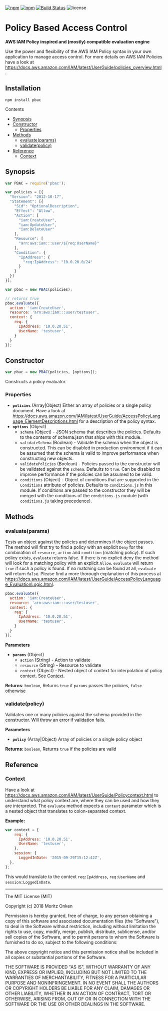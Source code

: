 [![npm](http://img.shields.io/npm/v/pbac.svg?style=flat-square)](https://npmjs.org/package/pbac) [![npm](http://img.shields.io/npm/dm/pbac.svg?style=flat-square)](https://npmjs.org/package/pbac) [![Build Status](https://img.shields.io/travis/monken/node-pbac/master.svg?style=flat-square)](https://travis-ci.org/monken/node-pbac) ![license](https://img.shields.io/badge/license-mit-blue.svg?style=flat-square)

# Policy Based Access Control

**AWS IAM Policy inspired and (mostly) compatible evaluation engine**

Use the power and flexibility of the AWS IAM Policy syntax in your own application to manage access control. For more details on AWS IAM Policies have a look at https://docs.aws.amazon.com/IAM/latest/UserGuide/policies_overview.html.

## Installation

```
npm install pbac
```

<!-- START doctoc generated TOC please keep comment here to allow auto update -->
<!-- DON'T EDIT THIS SECTION, INSTEAD RE-RUN doctoc TO UPDATE -->
Contents

- [Synopsis](#synopsis)
- [Constructor](#constructor)
  - [Properties](#properties)
- [Methods](#methods)
  - [evaluate(params)](#evaluateparams)
  - [validate(policy)](#validatepolicy)
- [Reference](#reference)
  - [Context](#context)

<!-- END doctoc generated TOC please keep comment here to allow auto update -->

## Synopsis

```javascript
var PBAC = require('pbac');

var policies = [{
  "Version": "2012-10-17",
  "Statement": [{
    "Sid": "OptionalDescription",
    "Effect": "Allow",
    "Action": [
      "iam:CreateUser",
      "iam:UpdateUser",
      "iam:DeleteUser"
    ],
    "Resource": [
      "arn:aws:iam:::user/${req:UserName}"
    ],
    "Condition": {
      "IpAddress": {
        "req:IpAddress": "10.0.20.0/24"
      }
    }
  }]
}];

var pbac = new PBAC(policies);

// returns true
pbac.evaluate({
  action: 'iam:CreateUser',
  resource: 'arn:aws:iam:::user/testuser',
  context: {
    req: {
      IpAddress: '10.0.20.51',
      UserName: 'testuser',
    }
  }
});
```

## Constructor

```javascript
var pbac = new PBAC(policies, [options]);
```

Constructs a policy evaluator.

### Properties


* **`policies`** (Array|Object)
  Either an array of policies or a single policy document. Have a look at https://docs.aws.amazon.com/IAM/latest/UserGuide/AccessPolicyLanguage_ElementDescriptions.html for a description of the policy syntax.
* **`options`** (Object)
    * `schema` (Object) - JSON schema that describes the policies. Defaults to the contents of schema.json that ships with this module.
    * `validateSchema` (Boolean) - Validate the schema when the object is constructed. This can be disabled in production environment if it can be assumed that the schema is valid to improve performance when constructing new objects.
    * `validatePolicies` (Boolean) - Policies passed to the constructor will be validated against the `schema`. Defaults to `true`. Can be disabled to improve performance if the policies can be assumed to be valid.
    * `conditions` (Object) - Object of conditions that are supported in the `Conditions` attribute of policies. Defaults to `conditions.js` in this module. If conditions are passed to the constructor they will be merged with the conditions of the `conditions.js` module (with `conditions.js` taking precedence).


## Methods


### evaluate(params)

Tests an object against the policies and determines if the object passes.
The method will first try to find a policy with an explicit `Deny` for the combination of
`resource`, `action` and `condition` (matching policy). If such policy exists, `evaluate` returns false.
If there is no explicit deny the method will look for a matching policy with an explicit `Allow`.
`evaluate` will return `true` if such a policy is found. If no matching can be found at all,
`evaluate` will return `false`. Please find a more thorough explanation of this process at https://docs.aws.amazon.com/IAM/latest/UserGuide/AccessPolicyLanguage_EvaluationLogic.html.

```javascript
pbac.evaluate({
  action: 'iam:CreateUser',
  resource: 'arn:aws:iam:::user/testuser',
  context: {
    req: {
      IpAddress: '10.0.20.51',
      UserName: 'testuser',
    }
  }
});
```

**Parameters**

* **`params`** (Object)
    * `action` (String) - Action to validate
    * `resource` (String) - Resource to validate
    * `context` (Object) - Nested object of context for interpolation of policy context. See [Context](#context).

**Returns**: `boolean`, Returns `true` if `params` passes the policies, `false` otherwise

### validate(policy)

Validates one or many policies against the schema provided in the constructor.
Will throw an error if validation fails.

**Parameters**

* **`policy`** (Array|Object)
  Array of policies or a single policy object

**Returns**: `boolean`, Returns `true` if the policies are valid


## Reference

### Context

Have a look at https://docs.aws.amazon.com/IAM/latest/UserGuide/Policycontext.html to understand what policy context are, where they can be used and how they are interpreted. The `evaluate` method expects a `context` parameter which is a nested object that translates to colon-separated context.

**Example:**

```javascript
var context = {
    req: {
      IpAddress: '10.0.20.51',
      UserName: 'testuser',
    },
    session: {
      LoggedInDate: '2015-09-29T15:12:42Z',
  },
};
```

This would translate to the context `req:IpAddress`, `req:UserName` and `session:LoggedInDate`.


* * *
The MIT License (MIT)

Copyright (c) 2018 Moritz Onken

Permission is hereby granted, free of charge, to any person obtaining a copy
of this software and associated documentation files (the "Software"), to deal
in the Software without restriction, including without limitation the rights
to use, copy, modify, merge, publish, distribute, sublicense, and/or sell
copies of the Software, and to permit persons to whom the Software is
furnished to do so, subject to the following conditions:

The above copyright notice and this permission notice shall be included in all
copies or substantial portions of the Software.

THE SOFTWARE IS PROVIDED "AS IS", WITHOUT WARRANTY OF ANY KIND, EXPRESS OR
IMPLIED, INCLUDING BUT NOT LIMITED TO THE WARRANTIES OF MERCHANTABILITY,
FITNESS FOR A PARTICULAR PURPOSE AND NONINFRINGEMENT. IN NO EVENT SHALL THE
AUTHORS OR COPYRIGHT HOLDERS BE LIABLE FOR ANY CLAIM, DAMAGES OR OTHER
LIABILITY, WHETHER IN AN ACTION OF CONTRACT, TORT OR OTHERWISE, ARISING FROM,
OUT OF OR IN CONNECTION WITH THE SOFTWARE OR THE USE OR OTHER DEALINGS IN THE
SOFTWARE.

